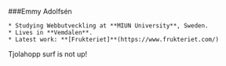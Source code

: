 ###Emmy Adolfsén
```
* Studying Webbutveckling at **MIUN University**, Sweden. 
* Lives in **Vemdalen**.
* Latest work: **[Frukteriet]**(https://www.frukteriet.com/)
```

Tjolahopp surf is not up!
